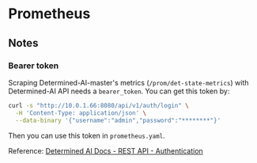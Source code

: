 # Prometheus

## Notes

### Bearer token

Scraping Determined-AI-master's metrics (`/prom/det-state-metrics`) with Determined-AI API needs a `bearer_token`. You can get this token by:

```bash
curl -s "http://10.0.1.66:8080/api/v1/auth/login" \
  -H 'Content-Type: application/json' \
  --data-binary '{"username":"admin","password":"********"}'
```

Then you can use this token in `prometheus.yaml`.

Reference: [Determined AI Docs - REST API - Authentication](https://docs.determined.ai/latest/reference/rest-api.html?highlight=api%20login#authentication)

